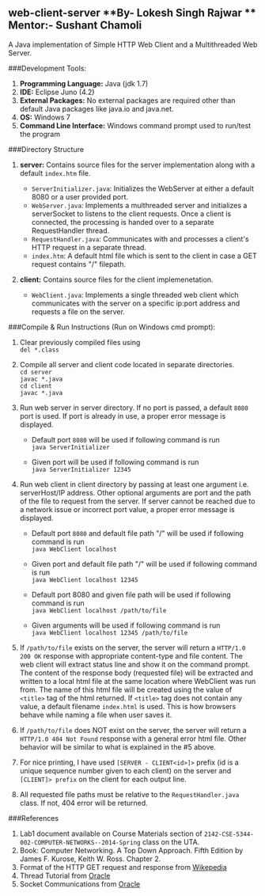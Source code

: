 web-client-server
**By- Lokesh Singh Rajwar **
**Mentor:- Sushant Chamoli**
-----------
A Java implementation of Simple HTTP Web Client and a Multithreaded Web Server.

###Development Tools:    
1. **Programming Language:** Java (jdk 1.7)
2. **IDE:** Eclipse Juno (4.2)
3. **External Packages:** No external packages are required other than default Java packages like java.io and java.net.
4. **OS:** Windows 7
5. **Command Line Interface:** Windows command prompt used to run/test the program

###Directory Structure
1. **server:** Contains source files for the server implementation along with a default `index.htm` file.   
    * `ServerInitializer.java`: Initializes the WebServer at either a default 8080 or a user provided port.
    * `WebServer.java`: Implements a multhreaded server and initializes a serverSocket to listens to the client requests. Once a client is connected, the processing is handed over to a separate RequestHandler thread.
    * `RequestHandler.java`: Communicates with and processes a client's HTTP request in a separate thread.
	* `index.htm`: A default html file which is sent to the client in case a GET request contains "/" filepath.

2. **client:** Contains source files for the client implemenetation.
    * `WebClient.java`: Implements a single threaded web client which communicates with the server on a specific ip:port address and requests a file on the server.

###Compile & Run Instructions (Run on Windows cmd prompt):
1. Clear previously compiled files using    
    `del *.class`

2. Compile all server and client code located in separate directories.  
	`cd server`     
	`javac *.java`      
	`cd client`     
	`javac *.java`      

3. Run web server in server directory. If no port is passed, a default `8080` port is used. If port is already in use, a proper error message is displayed.
    * Default port `8080` will be used if following command is run  
	`java ServerInitializer`

	* Given port will be used if following command is run       
	`java ServerInitializer 12345`

4. Run web client in client directory by passing at least one argument i.e. serverHost/IP address. Other optional arguments are port and the path of the file to request from the server. If server cannot be reached due to a network issue or incorrect port value, a proper error message is displayed.

	* Default port `8080` and default file path "/" will be used if following command is run      
	`java WebClient localhost`

	* Given port and default file path "/" will be used if following command is run     
	`java WebClient localhost 12345`

	* Default port 8080 and given file path will be used if following command is run     
	`java WebClient localhost /path/to/file`

	* Given arguments will be used if following command is run      
	`java WebClient localhost 12345 /path/to/file`

5. If `/path/to/file` exists on the server, the server will return a `HTTP/1.0 200 OK` response with appropriate content-type and file content. The web client will extract status line and show it on the command prompt. The content of the response body (requested file) will be extracted and written to a local html file at the same location where WebClient was run from. The name of this html file will be created using the value of `<title>` tag of the html returned. If `<title>` tag does not contain any value, a default filename `index.html` is used. This is how browsers behave while naming a file when user saves it.

6. If `/path/to/file` does NOT exist on the server, the server will return a `HTTP/1.0 404 Not Found` response with a general error html file. Other behavior will be similar to what is explained	in the #5 above.

7. For nice printing, I have used `[SERVER - CLIENT<id>]>` prefix (id is a unique sequence number given to each client) on the server and `[CLIENT]> prefix` on the client for each output line.

8. All requested file paths must be relative to the `RequestHandler.java` class. If not, 404 error will be returned.


###References
1. Lab1 document available on Course Materials section of `2142-CSE-5344-002-COMPUTER-NETWORKS--2014-Spring` class on the UTA.
2. Book: Computer Networking. A Top Down Approach. Fifth Edition by James F. Kurose, Keith W. Ross. Chapter 2.
3. Format of the HTTP GET request and response from [Wikepedia](http://en.wikipedia.org/wiki/Hypertext_Transfer_Protocol)
4. Thread Tutorial from [Oracle](http://docs.oracle.com/javase/tutorial/essential/concurrency/runthread.html)
5. Socket Communications from [Oracle](http://www.oracle.com/technetwork/java/socket-140484.html)
